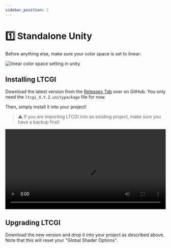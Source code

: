 ```yaml
---
sidebar_position: 2
---
```


# 1️⃣ Standalone Unity

Before anything else, make sure your color space is set to linear:

![linear color space setting in unity](https://github.com/PiMaker/ltcgi/raw/main/Screenshots/LinearColorSpace.jpg)

## Installing LTCGI

Download the latest version from the [Releases Tab](https://github.com/pimaker/ltcgi/releases) over on GitHub. You only need the `ltcgi_X.Y.Z.unitypackage` file for now.

Then, simply install it into your project!

> ⚠️ If you are importing LTCGI into an existing project, make sure you have a backup first!

<video controls loop width="100%">
  <source src="/vid/installing_unitypackage.webm"/>
</video>

## Upgrading LTCGI

Download the new version and drop it into your project as described above. Note that this will reset your "Global Shader Options".
